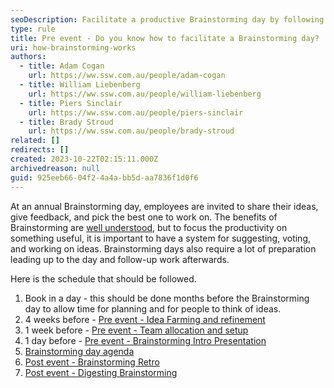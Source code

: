 ```yaml
---
seoDescription: Facilitate a productive Brainstorming day by following a structured schedule that includes idea farming, team allocation, introductory presentation, and post-event retro to ensure effective idea generation and implementation.
type: rule
title: Pre event - Do you know how to facilitate a Brainstorming day?
uri: how-brainstorming-works
authors:
  - title: Adam Cogan
    url: https://ww.ssw.com.au/people/adam-cogan
  - title: William Liebenberg
    url: https://ww.ssw.com.au/people/william-liebenberg
  - title: Piers Sinclair
    url: https://ww.ssw.com.au/people/piers-sinclair
  - title: Brady Stroud
    url: https://ww.ssw.com.au/people/brady-stroud
related: []
redirects: []
created: 2023-10-22T02:15:11.000Z
archivedreason: null
guid: 925eeb66-04f2-4a4a-bb5d-aa7836f1d0f6
---
```


At an annual Brainstorming day, employees are invited to share their ideas, give feedback, and pick the best one to work on. The benefits of Brainstorming are [well understood](https://raybourn.com/the-5-benefits-of-brainstorming/), but to focus the productivity on something useful, it is important to have a system for suggesting, voting, and working on ideas. Brainstorming days also require a lot of preparation leading up to the day and follow-up work afterwards.

<!--endintro-->

Here is the schedule that should be followed.

1. Book in a day - this should be done months before the Brainstorming day to allow time for planning and for people to think of ideas.
2. 4 weeks before - [Pre event - Idea Farming and refinement](/brainstorming-idea-farming)
3. 1 week before - [Pre event - Team allocation and setup](/brainstorming-team-allocation)
4. 1 day before - [Pre event - Brainstorming Intro Presentation](/brainstorming-intro-presentation)
5. [Brainstorming day agenda](/brainstorming-agenda)
6. [Post event - Brainstorming Retro](/brainstorming-day-retro)
7. [Post event - Digesting Brainstorming](/digesting-brainstorming)
